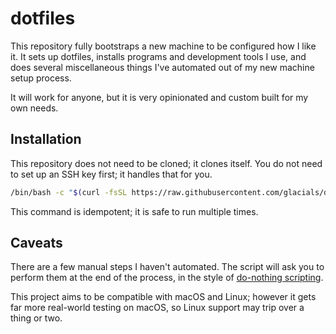 # dotfiles

This repository fully bootstraps a new machine to be configured how I like it. It sets
up dotfiles, installs programs and development tools I use, and does several
miscellaneous things I've automated out of my new machine setup process.

It will work for anyone, but it is very opinionated and custom built for my own needs.

## Installation

This repository does not need to be cloned; it clones itself. You do not need to set up
an SSH key first; it handles that for you.

```sh
/bin/bash -c "$(curl -fsSL https://raw.githubusercontent.com/glacials/dotfiles/HEAD/install.sh)"
```

This command is idempotent; it is safe to run multiple times.

## Caveats

There are a few manual steps I haven't automated. The script will ask you to perform
them at the end of the process, in the style of [do-nothing scripting][donothing].

This project aims to be compatible with macOS and Linux; however it gets far more
real-world testing on macOS, so Linux support may trip over a thing or two.

[donothing]: https://blog.danslimmon.com/2019/07/15/do-nothing-scripting-the-key-to-gradual-automation/
